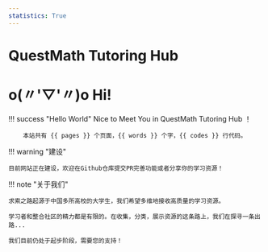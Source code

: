 ```yaml
---
statistics: True
---
```


# QuestMath Tutoring Hub
# o(〃'▽'〃)o Hi!

<!-- prettier-ignore-start -->
!!! success "Hello World"
        Nice to Meet You in QuestMath Tutoring Hub ！
        
        本站共有 {{ pages }} 个页面，{{ words }} 个字，{{ codes }} 行代码。
<!-- prettier-ignore-end -->

<!-- prettier-ignore-start -->
!!! warning "建设"
    
    目前网站正在建设，欢迎在Github仓库提交PR完善功能或者分享你的学习资源！
<!-- prettier-ignore-end -->

<!-- -   关于目前正在学习的内容，请参阅 [Project 页面](projects.md)。
-   关于整个笔记本的索引，请参阅 [Stack 技术栈](stack.md)。 -->

<!-- prettier-ignore-start -->
!!! note "关于我们"

    求索之路起源于中国多所高校的大学生，我们希望多维地接收高质量的学习资源。
    
    学习者和整合社区的精力都是有限的。在收集，分类，展示资源的这条路上，我们在探寻一条出路...

    我们目前仍处于起步阶段，需要您的支持！
<!-- prettier-ignore-end -->